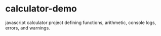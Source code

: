# calculator-demo
javascript calculator project defining functions, arithmetic, console logs, errors, and warnings. 

